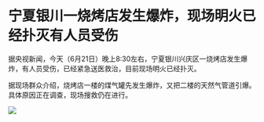 

# 宁夏银川一烧烤店发生爆炸，现场明火已经扑灭有人员受伤

据央视新闻，今天（6月21日）晚上8:30左右，宁夏银川兴庆区一烧烤店发生爆炸，有人员受伤，已经紧急送医救治，目前现场明火已经扑灭。

据现场群众介绍，烧烤店一楼的煤气罐先发生爆炸，又把二楼的天然气管道引爆。具体原因正在调查，现场搜救仍在进行。

![](https://inews.gtimg.com/om_bt/ONu6uH8h5j96wN-U1kgrIAHKGrqsNEzl3_Y0NPfVAR5CYAA/1000)

